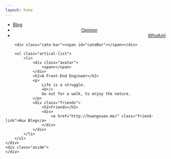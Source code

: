 ```yaml
---
layout: home
---
```


<div class="index-content project">
    <div class="section">
        <ul class="artical-cate">
            <li><a href="/"><span>Blog</span></a></li>
            <li style="text-align:center"><a href="/opinion"><span>Opinion</span></a></li>
            <li class="on" style="text-align:right"><a href="/whoami"><span>WhoAmI</span></a></li>
        </ul>

        <div class="cate-bar"><span id="cateBar"></span></div>

        <ul class="artical-list">
            <li>
                <div class="avatar">
                    <span></span>
                </div>
                <h2>A Front-End Engineer</h2>
                <p>
                    Life is a struggle.
                    <br/>
                    Go out for a walk, to enjoy the nature.
                </p>
                <div class="friends">
                    <h2>Friends</h2>
                    <div>
                        <a href="http://huangxuan.me/" class="friend-link">Hux Blog</a>
                    </div>
                </div>
            </li>
        </ul>
    </div>
    <div class="aside">
    </div>
</div>
